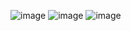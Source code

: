 ![image](https://github.com/shenmue-dsc/IPLookup/assets/143346622/1000809e-f364-4ecf-9a66-7f13fa6d8150)
![image](https://github.com/shenmue-dsc/IPLookup/assets/143346622/b404668c-e523-4429-9703-3ba4c412f0ba)
![image](https://github.com/shenmue-dsc/IPLookup/assets/143346622/94218f3e-2349-4c03-a668-670fef1408da)







